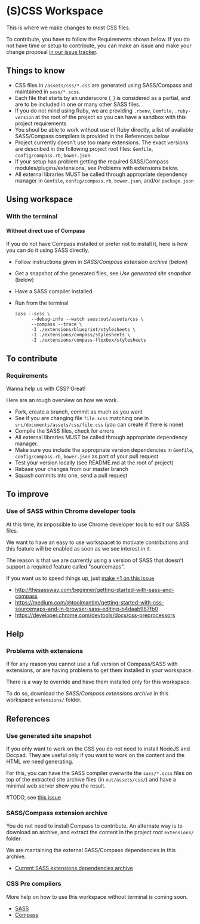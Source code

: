 # (S)CSS Workspace

This is where we make changes to most CSS files.

To contribute, you have to follow the Requirements shown below. If you do not have time or setup to contribute, you can make an issue and make your change proposal [in our issue tracker](https://github.com/webplatform/www.webplatform.org/issues/new?labels=css-change-proposal&title=%5Bsuggestion%5D).

## Things to know

* CSS files in `/assets/css/*.css` are generated using SASS/Compass and maintained in `sass/*.scss`.
* Each file that starts by an underscore (`_`) is considered as a partial, and are to be included in one or many other SASS files.
* If you do not mind using Ruby, we are providing `.rbenv`, `Gemfile`, `.ruby-version` at the root of the project so you can have a sandbox with this project requirements
* You shoul be able to work without use of Ruby directly, a list of available SASS/Compass compilers is provided in the References below
* Project currently doesn’t use too many extensions. The exact versions are described in the following project root files: `Gemfile`, `config/compass.rb`, `bower.json`.
* If your setup has problem getting the required SASS/Compass modules/plugins/extensions, see Problems with extensions below.
* All external libraries MUST be called through appropriate dependency manager in `Gemfile`, `config/compass.rb`, `bower.json`, and/or `package.json`


## Using workspace

### With the terminal

#### Without direct use of Compass

If you do not have Compass installed or prefer not to install it, here is how you can do it using SASS directly.

* Follow instructions given in *SASS/Compass extension archive* (below)
* Get a snapshot of the generated files, see *Use generated site snapshot* (below)
* Have a SASS compiler installed
* Run from the terminal

    ```
    sass --scss \
          --debug-info --watch sass:out/assets/css \
          --compass --trace \
          -I ./extensions/blueprint/stylesheets \
          -I ./extensions/compass/stylesheets \
          -I ./extensions/compass-flexbox/stylesheets
    ```



## To contribute

### Requirements

Wanna help us with CSS? Great!

Here are an rough overview on how we work.

* Fork, create a branch, commit as much as you want
* See if you are changing file `file.scss` matching one in `src/documents/assets/css/file.css` (you can create if there is none)
* Compile the SASS files, check for errors
* All external libraries MUST be called through appropriate dependency manager.
* Make sure you include the appropriate version dependencies in `Gemfile`, `config/compass.rb`, `bower.json` as part of your pull request
* Test your version locally (see README.md at the root of project)
* Rebase your changes from our master branch
* Squash commits into one, send a pull request


## To improve

### Use of SASS within Chrome developer tools

At this time, its impossible to use Chrome developer tools to edit our SASS files.

We want to have an easy to use workspacet to motivate contributions and this feature will be enabled as soon as we see interest in it.

The reason is that we are currently using a version of SASS that doesn’t support a required feature called "sourcemaps".

If you want us to speed things up, just [make +1 on this issue](https://github.com/webplatform/www.webplatform.org/issues/7)

* http://thesassway.com/beginner/getting-started-with-sass-and-compass
* https://medium.com/@toolmantim/getting-started-with-css-sourcemaps-and-in-browser-sass-editing-b4daab987fb0
* https://developer.chrome.com/devtools/docs/css-preprocessors


## Help

### Problems with extensions

If for any reason you cannot use a full version of Compass/SASS with extensions, or are having problems to get them installed in your workspace.

There is a way to override and have them installed only for this workspace.

To do so, download the *SASS/Compass extensions archive* in this workspace `extensions/` folder.


## References

### Use generated site snapshot

If you only want to work on the CSS you do not need to install NodeJS and Docpad. They are useful only if you want to work on the content and the HTML we need generating.

For this, you can have the SASS compiler overwrite the `sass/*.scss` files on top of the extracted site archive files (in `out/assets/css/`) and have a minimal web server show you the result.

#TODO, see [this issue](https://github.com/webplatform/www.webplatform.org/issues/8)


### SASS/Compass extension archive

You do not need to install Compass to contribute. An alternate way is to download an archive, and extract the content in the project root `extensions/` folder.

We are mantaining the external SASS/Compass dependencies in this archive.

* [Current SASS extensions dependencies archive](http://source.webplatform.org/wpd/internal/www-workspace-sass-extensions-20140619.zip)

### CSS Pre compilers

More help on how to use this workspace without terminal is coming soon.

* [SASS](http://sass-lang.org/)
* [Compass](http://compass-style.org/)

